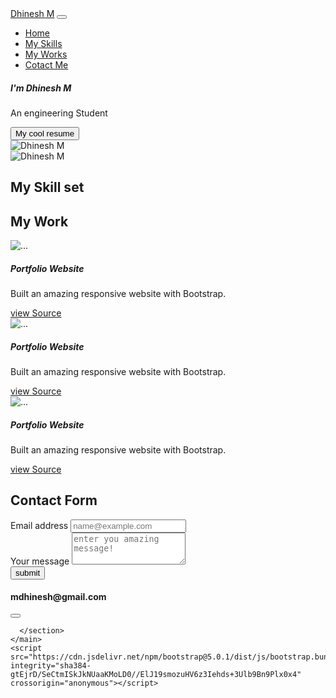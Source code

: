 <!DOCTYPE html>
<html lang="en" dir="ltr">
  <head>
    <meta charset="utf-8">
    <title>Dhinesh's portfolio</title>
    <link href="https://cdn.jsdelivr.net/npm/bootstrap@5.0.1/dist/css/bootstrap.min.css" rel="stylesheet" integrity="sha384-+0n0xVW2eSR5OomGNYDnhzAbDsOXxcvSN1TPprVMTNDbiYZCxYbOOl7+AMvyTG2x" crossorigin="anonymous">
    <link rel="stylesheet" href="https://cdnjs.cloudflare.com/ajax/libs/font-awesome/5.15.3/css/all.min.css" >
  </head>
  <body>
    <nav class="navbar sticky-top navbar-expand-lg navbar-dark bg-primary">
      <div class="container-fluid">
        <a class="navbar-brand text-white" href="#">Dhinesh M</a>
        <button class="navbar-toggler" typse="button" data-bs-toggle="collapse" data-bs-target="#navbarSupportedContent" aria-controls="navbarSupportedContent" aria-expanded="false" aria-label="Toggle navigation">
          <span class="navbar-toggler-icon"></span>
        </button>
        <div class="collapse navbar-collapse" id="navbarSupportedContent">
          <ul class="navbar-nav me-auto mb-2 mb-lg-0">
            <li class="nav-item">
              <a class="nav-link active" aria-current="page" href="#hero">Home</a>
            </li>
            <li class="nav-item">
              <a class="nav-link" href="#skills">My Skills</a>
            </li>
            <li class="nav-item">
              <a class="nav-link" href="#works">My Works</a>
            </li>
            <li class="nav-item">
              <a class="nav-link" href="#contact">Cotact Me</a>
            </li>
        </div>
      </div>
    </nav>
    <main class="container mt-3">
      <section id="hero" class="d-flex justify-content-sm-center justify-content-md-evenly align-items-center flex-column-reverse gap-3 flex-md-row">
        <div class="d-flex justify-content-sm-center align-items-center flex-column justify-content-md-start align-items-md-start">
          <h5>I'm Dhinesh M</h5>
          <p>An engineering Student</p>
          <button class="btn btn-primary btn-sm" type="button" name="button">My cool resume</button>
        </div>
        <div class="d-md-none w-50 w-50">
          <img src="https://images.unsplash.com/photo-1494548162494-384bba4ab999?ixid=MnwxMjA3fDB8MHxzZWFyY2h8MXx8ZGF3bnxlbnwwfHwwfHw%3D&ixlib=rb-1.2.1&w=1000&q=80" alt="Dhinesh M" class="w-100 h-100 rounded-circle shadow">
        </div>
        <div class="d-none d-md-block w-25 h-25" >
          <img src="https://images.unsplash.com/photo-1494548162494-384bba4ab999?ixid=MnwxMjA3fDB8MHxzZWFyY2h8MXx8ZGF3bnxlbnwwfHwwfHw%3D&ixlib=rb-1.2.1&w=1000&q=80" alt="Dhinesh M" class="w-100 h-100 rounded-circle shadow">
        </div>
      </section>
      <section id="skills" class="mt-5 p-4 ">
        <h1 class="text-primary text-center">My Skill set</h1>
        <div class="mt-4 d-md-none d-flex justify-content-evenly">
          <i class="fab fa-html5 fa-3x"style="color:#f4470b"></i>
          <i class="fab fa-css3-alt fa-3x text-primary"></i>
          <i class="fab fa-bootstrap fa-3x" style="color:#730fef"></i>
        </div>
        <div class="mt-4 d-none d-md-flex justify-content-evenly">
          <i class="fab fa-html5 fa-7x"style="color:#f4470b"></i>
          <i class="fab fa-css3-alt fa-7x text-primary"></i>
          <i class="fab fa-bootstrap fa-7x" style="color:#730fef"></i>
        </div>
      </section>
      <section id="works" class="mt-4 p-4">
        <h1 class="text-primary text-center">My Work</h1>
        <div class="row">
          <div class="col-sm col-md-4">
        <div class="card mb-2">
          <img src="https://images.unsplash.com/photo-1488590528505-98d2b5aba04b?ixid=MnwxMjA3fDB8MHxwaG90by1wYWdlfHx8fGVufDB8fHx8&ixlib=rb-1.2.1&auto=format&fit=crop&w=750&q=80" class="card-img-top" alt="...">
          <div class="card-body">
            <h5 class="card-title">Portfolio Website</h5>
            <p class="card-text">Built an amazing responsive website with Bootstrap.</p>
            <a href="#" class="btn btn-dark">view Source <i class="fab fa-github"></i></a>
          </div>
        </div>
      </div>
      <div class="col-sm col-md-4">
    <div class="card mb-2">
      <img src="https://images.unsplash.com/photo-1488590528505-98d2b5aba04b?ixid=MnwxMjA3fDB8MHxwaG90by1wYWdlfHx8fGVufDB8fHx8&ixlib=rb-1.2.1&auto=format&fit=crop&w=750&q=80" class="card-img-top" alt="...">
      <div class="card-body">
        <h5 class="card-title">Portfolio Website</h5>
        <p class="card-text">Built an amazing responsive website with Bootstrap.</p>
        <a href="#" class="btn btn-dark">view Source <i class="fab fa-github"></i></a>
      </div>
    </div>
  </div>
  <div class="col-sm col-md-4">
<div class="card mb-2">
  <img src="https://images.unsplash.com/photo-1488590528505-98d2b5aba04b?ixid=MnwxMjA3fDB8MHxwaG90by1wYWdlfHx8fGVufDB8fHx8&ixlib=rb-1.2.1&auto=format&fit=crop&w=750&q=80" class="card-img-top" alt="...">
  <div class="card-body">
    <h5 class="card-title">Portfolio Website</h5>
    <p class="card-text">Built an amazing responsive website with Bootstrap.</p>
    <a href="#" class="btn btn-dark">view Source <i class="fab fa-github"></i></a>
  </div>
</div>
</div>
      </div>
      </section>
      <section id="contact" class="mt-4 py-4">
      <h1 class="text-primary text-center">Contact Form</h1>
      <div class="row">
        <div class="col-sm col-md-8">
      <form>
        <div class="mb-3">
          <label for="exampleFormControlInput1" class="form-label">Email address</label>
          <input type="email" required class="form-control" id="exampleFormControlInput1" placeholder="name@example.com">
        </div>
        <div class="mb-3">
          <label for="exampleFormControlTextarea1" class="form-label">Your message</label>
          <textarea class="form-control" id="exampleFormControlTextarea1" required placeholder="enter you amazing message!" rows="3"></textarea>
        </div>
        <button type="submit" class="btn btn-primary" >
          submit
        </button>
      </forms>
      </div>
      <div class="col-sm col-md-4">
      <div class="mt-3">
        <h4>
          <i class="fas fa-at"></i>
          mdhinesh@gmail.com
        </h4>
        <button type="button" class="btn btn-link">
          <a href="https://github.com/">
            <i class="fab fa-github"></i>
          </a>
        </button>
      </div>
    </div>

      </section>
    </main>
    <script src="https://cdn.jsdelivr.net/npm/bootstrap@5.0.1/dist/js/bootstrap.bundle.min.js" integrity="sha384-gtEjrD/SeCtmISkJkNUaaKMoLD0//ElJ19smozuHV6z3Iehds+3Ulb9Bn9Plx0x4" crossorigin="anonymous"></script>
  </body>
</html>
